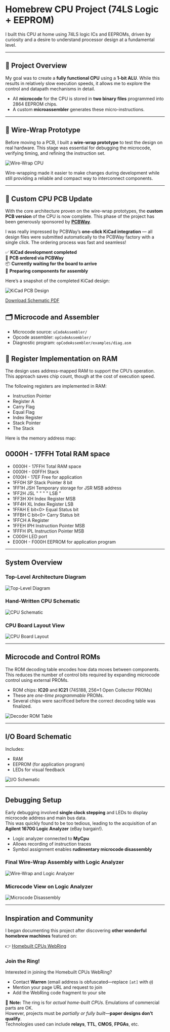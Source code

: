 # Homebrew CPU Project (74LS Logic + EEPROM)

I built this CPU at home using 74LS logic ICs and EEPROMs, driven by curiosity and a desire to understand processor design at a fundamental level.

---

## 🔧 Project Overview
My goal was to create a **fully functional CPU** using a **1-bit ALU**. While this results in relatively slow execution speeds, it allows me to explore the control and datapath mechanisms in detail.

- All **microcode** for the CPU is stored in **two binary files** programmed into 2864 EEPROM chips.
- A custom **microassembler** generates these micro-instructions.

---

## 🧵 Wire-Wrap Prototype

Before moving to a PCB, I built a **wire-wrap prototype** to test the design on real hardware. This stage was essential for debugging the microcode, verifying timing, and refining the instruction set.

![Wire-Wrap CPU](cpuPicture1.jpg)

Wire-wrapping made it easier to make changes during development while still providing a reliable and compact way to interconnect components.

---

## 🧠 Custom CPU PCB Update

With the core architecture proven on the wire-wrap prototypes, the **custom PCB version** of the CPU is now complete. This phase of the project has been generously sponsored by [**PCBWay**](https://www.pcbway.com).

I was really impressed by PCBWay’s **one-click KiCad integration** — all design files were submitted automatically to the PCBWay factory with a single click. The ordering process was fast and seamless!

✅ **KiCad development completed**  
🛒 **PCB ordered via PCBWay**  
📦 **Currently waiting for the board to arrive**  
🧰 **Preparing components for assembly**

Here’s a snapshot of the completed KiCad design:

![KiCad PCB Design](MyCPU_PCB.jpg)

[Download Schematic PDF](Kicad/MyCPU_Schematic.pdf)

## 🗂 Microcode and Assembler

- Microcode source: `uCodeAssembler/`
- Opcode assembler: `opCodeAssembler/`
- Diagnostic program: `opCodeAssembler/examples/diag.asm`

## 🧠 Register Implementation on RAM

The design uses address-mapped RAM to support the CPU’s operation. This approach saves chip count, though at the cost of execution speed.

The following registers are implemented in RAM:
- Instruction Pointer
- Register A
- Carry Flag
- Equal Flag
- Index Register
- Stack Pointer
- The Stack

Here is the memory address map:

0000H - 17FFH Total RAM space
-----------------------------
* 0000H - 17FFH Total RAM space
* 0000H - 00FFH Stack
* 0100H - 17EF  Free for application
* 1FF0H SP      Stack Pointer 8 bit
* 1FF1H JSH     Temporary storage for JSR MSB address
* 1FF2H JSL          "       "     "   "  LSB    "
* 1FF3H XH      Index Register MSB
* 1FF4H XL      Index Register LSB
* 1FFAH E       bit<0> Equal Status bit
* 1FFBH C       bit<0> Carry Status bit
* 1FFCH A       Register
* 1FFEH IPH	    Instruction Pointer MSB
* 1FFFH IPL     Instruction Pointer MSB
* C000H         LED port
* E000H - F000H EEPROM for application program

---

## System Overview

### Top-Level Architecture Diagram  
![Top-Level Diagram](topDiagram.jpg)

### Hand-Written CPU Schematic  
![CPU Schematic](cpuSchematic.jpg)

### CPU Board Layout View  
![CPU Board Layout](cpuBoardLayout.jpg)

---

## Microcode and Control ROMs

The ROM decoding table encodes how data moves between components.  
This reduces the number of control bits required by expanding microcode control using external PROMs.

- ROM chips: **IC20** and **IC21** (74S188, 256×1 Open Collector PROMs)
- These are *one-time programmable* PROMs.
- Several chips were sacrificed before the correct decoding table was finalized.

![Decoder ROM Table](decoderRomTable.jpg)

---

## I/O Board Schematic

Includes:
- RAM
- EEPROM (for application program)
- LEDs for visual feedback

![I/O Schematic](ioSchematic.jpg)

---

## Debugging Setup

Early debugging involved **single clock stepping** and LEDs to display microcode address and main bus data.  
This was quickly found to be too tedious, leading to the acquisition of an **Agilent 1670G Logic Analyzer** (eBay bargain!).

- Logic analyzer connected to **MyCpu**
- Allows recording of instruction traces
- Symbol assignment enables **rudimentary microcode disassembly**

### Final Wire-Wrap Assembly with Logic Analyzer  
![Wire-Wrap and Logic Analyzer](cpuPicture2.jpg)

### Microcode View on Logic Analyzer  
![Microcode Disassembly](ucodeLogicAnalyzerDebug.jpg)

---

## Inspiration and Community

I began documenting this project after discovering **other wonderful homebrew machines** featured on:

👉 [Homebuilt CPUs WebRing](https://www.homebrewcpuring.org)

### Join the Ring!

Interested in joining the Homebuilt CPUs WebRing?

- Contact **Warren** (email address is obfuscated—replace `[at]` with `@`)
- Mention your page URL and request to join
- Add the WebRing code fragment to your site

📌 **Note:** The ring is for *actual home-built CPUs*. Emulations of commercial parts are OK.  
However, projects must be *partially or fully built*—**paper designs don’t qualify**.  
Technologies used can include **relays**, **TTL**, **CMOS**, **FPGAs**, etc.
